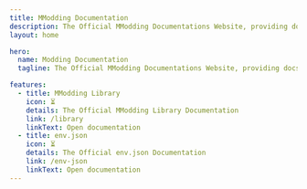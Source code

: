 ```yaml
---
title: MModding Documentation
description: The Official MModding Documentations Website, providing docs to development-side projects. 
layout: home

hero:
  name: Modding Documentation
  tagline: The Official MModding Documentations Website, providing docs to development-side projects.

features:
  - title: MModding Library
    icon: ⏳
    details: The Official MModding Library Documentation
    link: /library
    linkText: Open documentation
  - title: env.json
    icon: ⏳
    details: The Official env.json Documentation
    link: /env-json
    linkText: Open documentation
---
```

